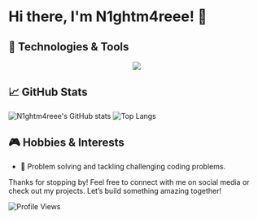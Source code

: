
# Hi there, I'm N1ghtm4reee! 👋

## 🔧 Technologies & Tools

<p align="center">
  <a href="https://skillicons.dev">
    <img src="https://skillicons.dev/icons?i=git,docker,c,cpp,js,postman,vscode,linux,github,githubactions,bash,terraform,ansible,prometheus,grafana,elasticsearch" />
  </a>
</p>

## 📈 GitHub Stats
![N1ghtm4reee's GitHub stats](https://github-readme-stats.vercel.app/api?username=N1ghtm4reee&show_icons=true&theme=radical)
![Top Langs](https://github-readme-stats.vercel.app/api/top-langs/?username=N1ghtm4reee&layout=compact&theme=radical)

## 🎮 Hobbies & Interests
- 🧩 Problem solving and tackling challenging coding problems.

Thanks for stopping by! Feel free to connect with me on social media or check out my projects. Let’s build something amazing together!

![Profile Views](https://komarev.com/ghpvc/?username=N1ghtm4reee&color=blue)
``` ▋
